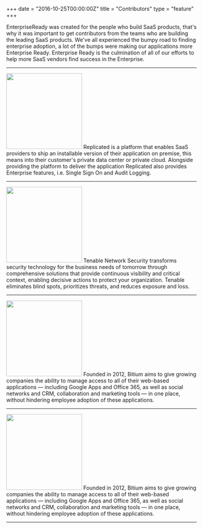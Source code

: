 +++
date = "2016-10-25T00:00:00Z"
title = "Contributors"
type = "feature"
+++

EnterpriseReady was created for the people who build SaaS products, that's why it was important to get contributors from the teams who are building the leading SaaS products. We've all experienced the bumpy road to finding enterprise adoption, a lot of the bumps were making our applications more Enterprise Ready. Enterprise Ready is the culmination of all of our efforts to help more SaaS vendors find success in the Enterprise.  

----

<a href="#"><img src="/contributors/images/replicated.png" width="200px"/></a>
Replicated is a platform that enables SaaS providers to ship an installable version of their application on premise, this means into their customer's private data center or private cloud. Alongside providing the platform to deliver the application Replicated also provides Enterprise features, i.e. Single Sign On and Audit Logging.

----

<a href="#"><img src="/contributors/images/tenable.png" width="200px"/></a>
Tenable Network Security transforms security technology for the business needs of tomorrow through comprehensive solutions that provide continuous visibility and critical context, enabling decisive actions to protect your organization. Tenable eliminates blind spots, prioritizes threats, and reduces exposure and loss.

----

<a href="#"><img src="/contributors/images/bitium.png" width="200px"/></a>
Founded in 2012, Bitium aims to give growing companies the ability to manage access to all of their web-based applications — including Google Apps and Office 365, as well as social networks and CRM, collaboration and marketing tools — in one place, without hindering employee adoption of these applications.

----

<a href="#"><img src="/contributors/images/segment.png" width="200px"/></a>
Founded in 2012, Bitium aims to give growing companies the ability to manage access to all of their web-based applications — including Google Apps and Office 365, as well as social networks and CRM, collaboration and marketing tools — in one place, without hindering employee adoption of these applications.

----
